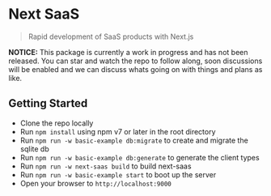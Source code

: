 # Next SaaS

> Rapid development of SaaS products with Next.js

**NOTICE:** This package is currently a work in progress and has not been released. You can star and watch the repo to follow along, soon discussions will be enabled and we can discuss whats going on with things and plans as like.

## Getting Started

- Clone the repo locally
- Run `npm install` using npm v7 or later in the root directory
- Run `npm run -w basic-example db:migrate` to create and migrate the sqlite db
- Run `npm run -w basic-example db:generate` to generate the client types
- Run `npm run -w next-saas build` to build next-saas
- Run `npm run -w basic-example start` to boot up the server
- Open your browser to `http://localhost:9000`
